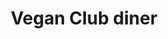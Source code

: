 ---
title: "Vegan Club diner"
address : "10 rue du Marius Vivant"
postalCode : "69007"
city: "Lyon"
label: "Vegan Club QG"
when: 2019-09-18T13:21:55+02:00
description: ""
photos: "/img/restaurant.jpg"
important: false
association: "Vegan Club"
draft: false
important: false
association: false
---